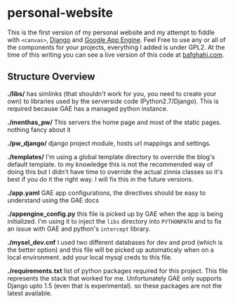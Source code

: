 personal-website
================
This is the first version of my personal website and my attempt to fiddle with
`<canvas>`, [Django](https://www.djangoproject.com/) and [Google App Engine](https://cloud.google.com/appengine/).
Feel Free to use any or all of the components for your projects, everything I added is under GPL2.
At the time of this writing you can see a live version of this code at [bafghahi.com](http://bafghahi.com).

## Structure Overview
**./libs/** has simlinks (that shouldn't work for you, you need to create your own) to libraries used by
the serverside code (Python2.7/Django). This is required because GAE has a managed python instance.

**./menthas_pw/** This servers the home page and most of the static pages. nothing fancy about it

**./pw_django/** django project module, hosts url mappings and settings.

**./templates/** I'm using a global template directory to override the blog's default template. to my knowledge
this is not the recommended way of doing this but I didn't have time to override the actual zinnia classes
so it's best if you do it the right way. I will fix this in the future versions.

**./app.yaml** GAE app configurations, the directives should be easy to understand using the GAE docs

**./appengine_config.py** this file is picked up by GAE when the app is being initialized. I'm using it to
inject the `libs` directory into `PYTHONPATH` and to fix an issue with GAE and python's `intercept` library.

**./mysel_dev.cnf** I used two different databases for dev and prod (which is the better option) and this file
will be picked up automaticaly when on a local environment. add your local mysql creds to this file.

**./requirements.txt** list of python packages required for this project. This file represents the stack that
worked for me. Unfortunately GAE only supports Django upto 1.5 (even that is experimental). so these packages
are not the latest available.
